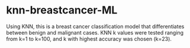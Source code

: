 # knn-breastcancer-ML

Using KNN, this is a breast cancer classification model that differentiates between benign and malignant cases. KNN k values were tested ranging from k=1 to k=100, and k with highest accuracy was chosen (k=23).

